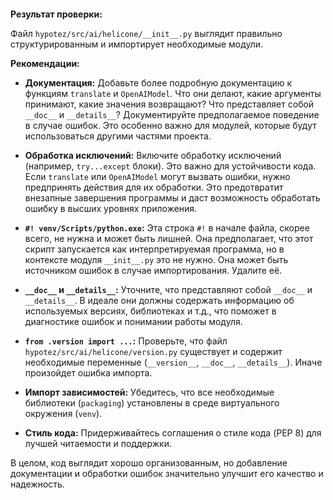```
```

**Результат проверки:**

Файл `hypotez/src/ai/helicone/__init__.py` выглядит правильно структурированным и импортирует необходимые модули.

**Рекомендации:**

* **Документация:**  Добавьте более подробную документацию к функциям `translate` и `OpenAIModel`. Что они делают, какие аргументы принимают, какие значения возвращают?  Что представляет собой `__doc__` и `__details__`?  Документируйте предполагаемое поведение в случае ошибок.  Это особенно важно для модулей, которые будут использоваться другими частями проекта.

* **Обработка исключений:** Включите обработку исключений (например, `try...except` блоки).  Это важно для устойчивости кода.  Если `translate` или `OpenAIModel` могут вызвать ошибки, нужно предпринять действия для их обработки.  Это предотвратит внезапные завершения программы и даст возможность обработать ошибку в высших уровнях приложения.

* **`#! venv/Scripts/python.exe`:**  Эта строка `#!` в начале файла,  скорее всего, не нужна и может быть лишней. Она предполагает, что этот скрипт запускается как интерпретируемая программа, но в контексте модуля `__init__.py` это не нужно. Она может быть источником ошибок в случае импортирования.  Удалите её.

* **`__doc__` и `__details__`:**  Уточните, что представляют собой `__doc__` и `__details__`.  В идеале они должны содержать информацию об используемых версиях, библиотеках и т.д., что поможет в диагностике ошибок и понимании работы модуля.

* **`from .version import ...`:**  Проверьте, что файл `hypotez/src/ai/helicone/version.py` существует и содержит необходимые переменные (`__version__`, `__doc__`, `__details__`).  Иначе произойдет ошибка импорта.

* **Импорт зависимостей:** Убедитесь, что все необходимые библиотеки (`packaging`) установлены в среде виртуального окружения (`venv`).

* **Стиль кода:**  Придерживайтесь соглашения о стиле кода (PEP 8) для лучшей читаемости и поддержки.


В целом, код выглядит хорошо организованным, но добавление документации и обработки ошибок значительно улучшит его качество и надежность.
